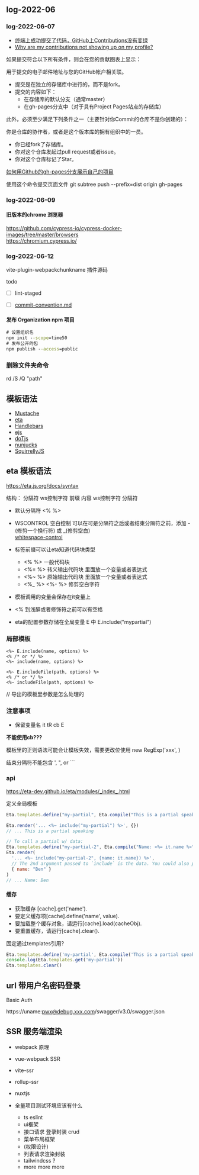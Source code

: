 
## log-2022-06

### log-2022-06-07

- [终端上成功提交了代码，GitHub上Contributions没有变绿](https://blog.csdn.net/gorpeln/article/details/90322587)
- [Why are my contributions not showing up on my profile?](https://docs.github.com/en/account-and-profile/setting-up-and-managing-your-github-profile/managing-contribution-graphs-on-your-profile/why-are-my-contributions-not-showing-up-on-my-profile)


如果提交符合以下所有条件，则会在您的贡献图表上显示：

用于提交的电子邮件地址与您的GitHub帐户相关联。
- 提交是在独立的存储库中进行的，而不是fork。
- 提交的内容如下：
    - 在存储库的默认分支（通常master）
    - 在gh-pages分支中（对于具有Project Pages站点的存储库）

此外，必须至少满足下列条件之一（主要针对你Commit的仓库不是你创建的）：

你是仓库的协作者，或者是这个版本库的拥有组织中的一员。
- 你已经fork了存储库。
- 你对这个仓库发起过pull request或者issue。
- 你对这个仓库标记了Star。


[如何用Github的gh-pages分支展示自己的项目](https://cloud.tencent.com/developer/article/1391619)

使用这个命令提交页面文件
git subtree push --prefix=dist origin gh-pages


### log-2022-06-09
#### 旧版本的chrome 浏览器

https://github.com/cypress-io/cypress-docker-images/tree/master/browsers  
https://chromium.cypress.io/


### log-2022-06-12

vite-plugin-webpackchunkname 插件源码

todo 
- [ ] lint-staged
- [ ] [commit-convention.md](https://github.com/vuejs/core/blob/main/.github/commit-convention.md)


#### 发布 Organization npm 项目
```cmd
# 设置组织名
npm init --scope=time50
# 发布公开的包
npm publish --access=public 
```


### 删除文件夹命令

rd /S /Q "path"


## 模板语法
- [Mustache](https://github.com/janl/mustache.js)
- [eta](https://eta.js.org/docs/syntax)
- [Handlebars](https://github.com/handlebars-lang/handlebars.js)
- [ejs](https://ejs.co/)
- [doTjs](http://olado.github.io/doT/index.html)
- [nunjucks](https://mozilla.github.io/nunjucks/)
- [SquirrellyJS](https://squirrelly.js.org/)



## eta 模板语法
https://eta.js.org/docs/syntax

结构： 分隔符 ws控制字符 前缀 内容 ws控制字符 分隔符

- 默认分隔符 &lt;% %&gt;
- WSCONTROL 空白控制 可以在可是分隔符之后或者结束分隔符之前，添加 -(修剪一个换行符) 或 _(修剪空白)  
    [whitespace-control](https://eta.js.org/docs/syntax/whitespace-control)
- 标签前缀可以让eta知道代码块类型
    - &lt;% %&gt; 一般代码块
    - &lt;%= %&gt; 转义输出代码块 里面放一个变量或者表达式
    - &lt;%~ %&gt; 原始输出代码块 里面放一个变量或者表达式
    - &lt;%_ %&gt; &lt;%- %&gt; 修剪空白字符

- 模板调用的变量会保存在it变量上
- &lt;% 到浅醉或者修饰符之前可以有空格
- eta的配置参数存储在全局变量 E 中 E.include("mypartial")

### 局部模板

```eta
<%~ E.include(name, options) %>
<% /* or */ %>
<%~ include(name, options) %>

<%~ E.includeFile(path, options) %>
<% /* or */ %>
<%~ includeFile(path, options) %>
```

// 导出的模板里参数是怎么处理的

### 注意事项

- 保留变量名
it tR cb E

**不能使用cb???**

模板里的正则语法可能会让模板失效，需要更改位使用 new RegExp('xxx', )  

结束分隔符不能包含 ', ", or \`\`\`


### api
https://eta-dev.github.io/eta/modules/_index_.html

定义全局模板
```js
Eta.templates.define("my-partial", Eta.compile("This is a partial speaking"))

Eta.render('... <%~ include("my-partial") %>', {})
// ... This is a partial speaking

// To call a partial w/ data:
Eta.templates.define("my-partial-2", Eta.compile("Name: <%= it.name %>"))
Eta.render(
  '... <%~ include("my-partial-2", {name: it.name}) %>',
  // The 2nd argument passed to `include` is the data. You could also pass `it` to forward all data
  { name: "Ben" }
)
// ... Name: Ben
```


#### 缓存
- 获取缓存 [cache].get('name'). 
- 要定义缓存项[cache].define('name', value). 
- 要加载整个缓存对象，请运行[cache].load(cacheObj). 
- 要重置缓存，请运行[cache].clear().

固定通过templates引用?

```js
Eta.templates.define('my-partial', Eta.compile('This is a partial speaking'))
console.log(Eta.templates.get('my-partial'))
Eta.templates.clear()
```

## url 带用户名密码登录

Basic Auth

https://uname:pwx@debug.xxx.com/swagger/v3.0/swagger.json

## SSR 服务端渲染
- webpack 原理
- vue-webpack SSR
- vite-ssr
- rollup-ssr
- nuxtjs


- 全量项目测试环境应该有什么
    - ts eslint
    - ui框架
    - 接口请求 登录封装 crud
    - 菜单布局框架
    - (权限设计)
    - 列表请求渲染封装
    - tailwindcss ?
    - more more more
